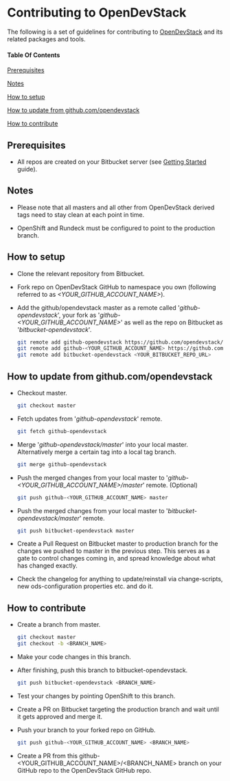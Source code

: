 # Contributing to OpenDevStack

The following is a set of guidelines for contributing to [OpenDevStack](https://github.com/opendevstack) and its related packages and tools.  

#### Table Of Contents

[Prerequisites](#prerequisites)

[Notes](#notes)

[How to setup](#how-to-setup)

[How to update from github.com/opendevstack](#how-to-update-from-github.com/opendevstack)

[How to contribute](#how-to-contribute)




## Prerequisites
* All repos are created on your Bitbucket server (see [Getting Started](https://github.com/opendevstack) guide).


## Notes
* Please note that all masters and all other from OpenDevStack derived tags need to stay clean at each point in time.

* OpenShift and Rundeck must be configured to point to the production branch.



## How to setup

* Clone the relevant repository from Bitbucket.

* Fork repo on OpenDevStack GitHub to namespace you own (following referred to as *<YOUR_GITHUB_ACCOUNT_NAME>*).

* Add the github/opendevstack master as a remote called '*github-opendevstack*', your fork as '*github-<YOUR_GITHUB_ACCOUNT_NAME>*' as well as the repo on Bitbucket as '*bitbucket-opendevstack*'.
  ```sh
  git remote add github-opendevstack https://github.com/opendevstack/<REPO_NAME>.git
  git remote add github-<YOUR_GITHUB_ACCOUNT_NAME> https://github.com/<YOUR_GITHUB_ACCOUNT_NAME>/<REPO_NAME>.git
  git remote add bitbucket-opendevstack <YOUR_BITBUCKET_REPO_URL>
  ```



## How to update from github.com/opendevstack

* Checkout master.
  ```sh
  git checkout master
  ```

* Fetch updates from '*github-opendevstack*' remote.
  ```sh
  git fetch github-opendevstack
  ```

* Merge '*github-opendevstack/master*' into your local master. Alternatively merge a certain tag into a local tag branch.
  ```sh
  git merge github-opendevstack
  ```

* Push the merged changes from your local master to '*github-<YOUR_GITHUB_ACCOUNT_NAME>/master*' remote. (Optional)
  ```sh
  git push github-<YOUR_GITHUB_ACCOUNT_NAME> master
  ```

* Push the merged changes from your local master to '*bitbucket-opendevstack/master*' remote.
  ```sh
  git push bitbucket-opendevstack master
  ```

* Create a Pull Request on Bitbucket master to production branch for the changes we pushed to master in the previous step. This serves as a gate to control changes coming in, and spread knowledge about what has changed exactly.

* Check the changelog for anything to update/reinstall via change-scripts, new ods-configuration properties etc. and do it.
  


## How to contribute

* Create a branch from master.
  ```sh
  git checkout master
  git checkout -b <BRANCH_NAME>
  ```

* Make your code changes in this branch.

* After finishing, push this branch to bitbucket-opendevstack.
  ```sh
  git push bitbucket-opendevstack <BRANCH_NAME>
  ```
  
* Test your changes by pointing OpenShift to this branch.
  
* Create a PR on Bitbucket targeting the production branch and wait until it gets approved and merge it.

* Push your branch to your forked repo on GitHub.
  ```sh
  git push github-<YOUR_GITHUB_ACCOUNT_NAME> <BRANCH_NAME>
  ```

* Create a PR from this github-<YOUR_GITHUB_ACCOUNT_NAME>/<BRANCH_NAME> branch on your GitHub repo to the OpenDevStack GitHub repo. 